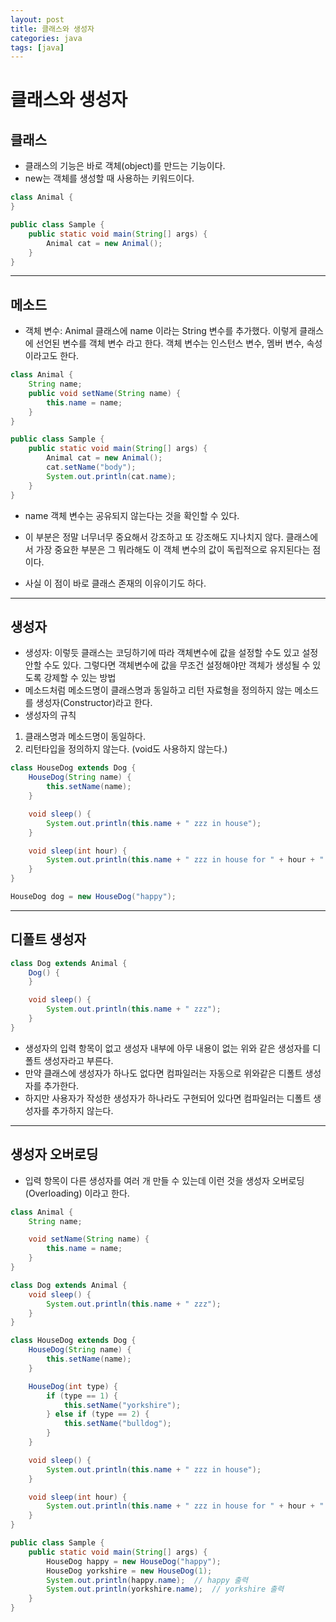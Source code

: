 ```yaml
---
layout: post
title: 클래스와 생성자
categories: java
tags: [java]
---
```

클래스와 생성자
================
클래스
------------
+ 클래스의 기능은 바로 객체(object)를 만드는 기능이다.
+ new는 객체를 생성할 때 사용하는 키워드이다. 
```java
class Animal {
}

public class Sample {
    public static void main(String[] args) {
        Animal cat = new Animal();
    }
}
```
------------------------------

메소드
--------------------
+ 객체 변수: Animal 클래스에 name 이라는 String 변수를 추가했다. 이렇게 클래스에 선언된 변수를 객체 변수 라고 한다. 객체 변수는 인스턴스 변수, 멤버 변수, 속성이라고도 한다.
```java
class Animal {
    String name;
    public void setName(String name) {
        this.name = name;
    }
}

public class Sample {
    public static void main(String[] args) {
        Animal cat = new Animal();
        cat.setName("body");
        System.out.println(cat.name);
    }
}
```
+ name 객체 변수는 공유되지 않는다는 것을 확인할 수 있다.

+ 이 부분은 정말 너무너무 중요해서 강조하고 또 강조해도 지나치지 않다. 클래스에서 가장 중요한 부분은 그 뭐라해도 이 객체 변수의 값이 독립적으로 유지된다는 점이다. 
+ 사실 이 점이 바로 클래스 존재의 이유이기도 하다. 
---------------------

생성자
--------------
+ 생성자: 이렇듯 클래스는 코딩하기에 따라 객체변수에 값을 설정할 수도 있고 설정 안할 수도 있다. 그렇다면 객체변수에 값을 무조건 설정해야만 객체가 생성될 수 있도록 강제할 수 있는 방법
+ 메소드처럼 메소드명이 클래스명과 동일하고 리턴 자료형을 정의하지 않는 메소드를 생성자(Constructor)라고 한다.
+ 생성자의 규칙

1. 클래스명과 메소드명이 동일하다.
2. 리턴타입을 정의하지 않는다. (void도 사용하지 않는다.)
```java
class HouseDog extends Dog {
    HouseDog(String name) {
        this.setName(name);
    }

    void sleep() {
        System.out.println(this.name + " zzz in house");
    }

    void sleep(int hour) {
        System.out.println(this.name + " zzz in house for " + hour + " hours");
    }
}
```

```java
HouseDog dog = new HouseDog("happy");
```
-----------------------------

디폴트 생성자
---------------
```java
class Dog extends Animal {
    Dog() {
    }

    void sleep() {
        System.out.println(this.name + " zzz");
    }
}
```
+ 생성자의 입력 항목이 없고 생성자 내부에 아무 내용이 없는 위와 같은 생성자를 디폴트 생성자라고 부른다.
+ 만약 클래스에 생성자가 하나도 없다면 컴파일러는 자동으로 위와같은 디폴트 생성자를 추가한다. 
+ 하지만 사용자가 작성한 생성자가 하나라도 구현되어 있다면 컴파일러는 디폴트 생성자를 추가하지 않는다.
-----------------------------
생성자 오버로딩
----------------------
+ 입력 항목이 다른 생성자를 여러 개 만들 수 있는데 이런 것을 생성자 오버로딩(Overloading) 이라고 한다.
```java
class Animal {
    String name;

    void setName(String name) {
        this.name = name;
    }
}

class Dog extends Animal {
    void sleep() {
        System.out.println(this.name + " zzz");
    }
}

class HouseDog extends Dog {
    HouseDog(String name) {
        this.setName(name);
    }

    HouseDog(int type) {
        if (type == 1) {
            this.setName("yorkshire");
        } else if (type == 2) {
            this.setName("bulldog");
        }
    }

    void sleep() {
        System.out.println(this.name + " zzz in house");
    }

    void sleep(int hour) {
        System.out.println(this.name + " zzz in house for " + hour + " hours");
    }
}

public class Sample {
    public static void main(String[] args) {
        HouseDog happy = new HouseDog("happy");
        HouseDog yorkshire = new HouseDog(1);
        System.out.println(happy.name);  // happy 출력
        System.out.println(yorkshire.name);  // yorkshire 출력
    }
}

```